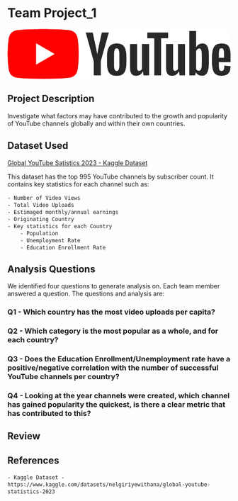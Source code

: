 # Team Project_1

![YouTube logo](output_data/yt_logo_rgb_light.png)


## Project Description   

Investigate what factors may have contributed to the growth and popularity of YouTube channels globally and within their own countries.


## Dataset Used

[Global YouTube Satistics 2023 - Kaggle Dataset](https://www.kaggle.com/datasets/nelgiriyewithana/global-youtube-statistics-2023)

This dataset has the top 995 YouTube channels by subscriber count. It contains key statistics for each channel such as:
    
    - Number of Video Views  
    - Total Video Uploads  
    - Estimaged monthly/annual earnings  
    - Originating Country  
    - Key statistics for each Country  
        - Population  
        - Unemployment Rate  
        - Education Enrollment Rate  


## Analysis Questions   

We identified four questions to generate analysis on. Each team member answered a question. The questions and analysis are:

### Q1 - Which country has the most video uploads per capita? 


### Q2 - Which category is the most popular as a whole, and for each country?


### Q3 - Does the Education Enrollment/Unemployment rate have a positive/negative correlation with the number of successful YouTube channels per country?


### Q4 - Looking at the year channels were created, which channel has gained popularity the quickest, is there a clear metric that has contributed to this?



## Review


## References

    - Kaggle Dataset - https://www.kaggle.com/datasets/nelgiriyewithana/global-youtube-statistics-2023